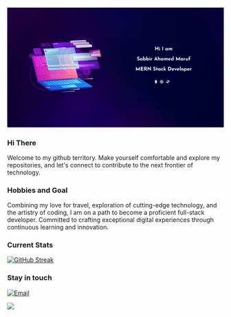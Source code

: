 <!-- banner -->

![Banner](/Assets/banner.jpg "banner")

<!-- Greetings -->

### Hi There

Welcome to my github territory. Make yourself comfortable and explore my repositories, and let's connect to contribute to the next frontier of technology.

<!-- Hobbies -->

### Hobbies and Goal

Combining my love for travel, exploration of cutting-edge technology, and the artistry of coding, I am on a path to become a proficient full-stack developer. Committed to crafting exceptional digital experiences through continuous learning and innovation.

<!-- Stats -->

### Current Stats

[![GitHub Streak](https://github-readme-streak-stats.herokuapp.com?user=SabbirAhamedMaruf&theme=nightowl&hide_border=true&border_radius=0&card_width=850)](https://git.io/streak-stats)

<!-- Stay in touch -->

### Stay in touch

[![Email](https://img.shields.io/badge/Gmail-D14836?style=for-the-badge&logo=gmail&logoColor=white)](mailto:sabbirahamedmaruf02@gmail.com)

<a href="https://www.linkedin.com/in/sabbir-ahamed-maruf"><img src="https://img.shields.io/badge/LinkedIn-0077B5?style=for-the-badge&logo=linkedin&logoColor=white"></a>
